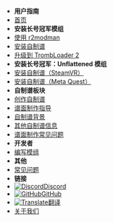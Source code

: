 - **用户指南**
- [首页](./)
- **安装长号冠军模组**
- [使用 r2modman](installing-r2modman)
- [安装自制谱](installing-songs)
- [升级到 TrombLoader 2](migrating-to-v2)
- **安装长号冠军：Unflattened 模组**
- [安装自制谱（SteamVR）](installing-songs-steamvr)
- [安装自制谱（Meta Quest）](installing-songs-quest)
- **自制谱板块**
- [创作自制谱](creating-charts)
- [谱面制作指导](charting-guidelines)
- [自制谱背景](chart-backgrounds)
- [其他自制谱信息](misc-charting-info)
- [谱面制作常见问题](chart-troubleshooting)
- **开发者**
- [编写模组](writing-mods)
- **其他**
- [常见问题](faq)
- **链接**
- [![Discord](https://icongr.am/simple/discord.svg?colored&size=16)Discord](https://discord.gg/KVzKRsbetJ)
- [![GitHub](https://icongr.am/simple/github.svg?color=808080&size=16)GitHub](https://github.com/tc-mods/TromboneChampModdingWiki)
- [![Translate](https://icongr.am/material/translate.svg?color=808080&size=16)翻译](https://crowdin.com/project/trombone-champ-modding-wiki)
- [关于我们](about)
